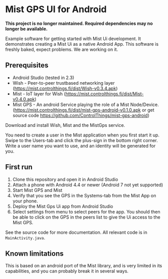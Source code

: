 # Mist GPS UI for Android

**This project is no longer maintained. Required dependencies may no longer be available.**

Example software for getting started with Mist Ui development. It demonstrates creating a Mist Ui as a native Android App. This software is freshly baked, expect problems. We are working on it.

## Prerequisites

* Android Studio (tested in 2.3)
* Wish - Peer-to-peer trustbased networking layer (https://mist.controlthings.fi/dist/Wish-v0.3.4.apk)
* Mist - IoT layer for Wish (https://mist.controlthings.fi/dist/Mist-v0.4.0.apk)
* Mist GPS - An android Service playing the role of a Mist Node/Device. (https://mist.controlthings.fi/dist/mist-gps-android-v0.1.0.apk or get source code https://github.com/ControlThings/mist-gps-android)

Download and install Wish, Mist and the MistGps service.

You need to create a user in the Mist application when you first start it up. Swipe to the Users-tab and click the plus-sign in the bottom right corner. Write a user name you want to use, and an identity will be generated for you.

## First run

1. Clone this repository and open it in Android Studio
2. Attach a phone with Android 4.4 or newer (Android 7 not yet supported)
3. Start Mist GPS and Mist
4. Verify that you see the GPS in the Systems-tab from the Mist App on your phone.
4. Deploy the Mist Gps Ui app from Android Studio
5. Select settings from menu to select peers for the app. You should then be able to click on the GPS in the peers list to give the Ui access to the Mist GPS.

See the source code for more documentation. All relevant code is in `MainActivity.java`.

## Known limitations

This is based on an android port of the Mist library, and is very limited in its capabilities, and you can probably break it in several ways.

